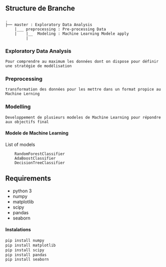 ## Structure de Branche

```
.
├── master : Exploratory Data Analysis
    |___ preprocessing : Pre-processing Data
    |    |__  Modeling : Machine Learning Modele apply
         |        
```


### Exploratory Data Analysis

    Pour comprendre au maximum les données dont on dispose pour définir une stratégie de modélisation

### Preprocessing

    transformation des données pour les mettre dans un format propice au Machine Lerning

### Modelling

    Developpement de plusieurs modeles de Machine Learning pour répondre aux objectifs final 
    
#### Modele de Machine Learning

List of models

```env
    RandomForestClassifier
    AdaBoostClassifier
    DecisionTreeClassifier
```


## Requirements

- python 3
- numpy
- matplotlib
- scipy
- pandas 
- seaborn


#### Instalations


```bash
pip install numpy
pip install matplotlib
pip install scipy
pip install pandas
pip install seaborn
```